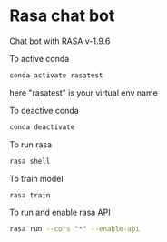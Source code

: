 # Rasa chat bot

Chat bot with RASA v-1.9.6

To active conda

```bash
conda activate rasatest
```

here "rasatest" is your virtual env name

To deactive conda

```bash
conda deactivate

```

To run rasa

```bash
rasa shell
```

To train model

```bash
rasa train
```

To run and enable rasa API

```bash
rasa run --cors "*" --enable-api
```
